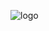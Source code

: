 ![logo](https://user-images.githubusercontent.com/98736158/197192106-f42750ea-7464-44b8-895e-7110b37679ff.jpg)
